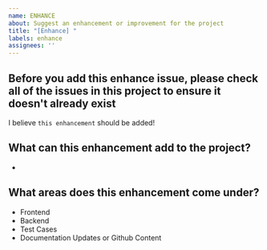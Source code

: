 ```yaml
---
name: ENHANCE
about: Suggest an enhancement or improvement for the project
title: "[Enhance] "
labels: enhance
assignees: ''
---
```


## Before you add this enhance issue, please check all of the issues in this project to ensure it doesn't already exist

I believe `this enhancement` should be added!

## What can this enhancement add to the project?
- 

## What areas does this enhancement come under? <!-- remove all that don't apply -->
- Frontend <!-- (UI, Design) -->
- Backend <!-- (Logic) -->
- Test Cases
- Documentation Updates or Github Content
<!-- Add any others you think are necessary! -->